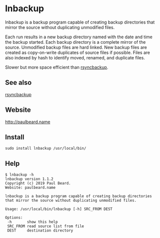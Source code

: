 # lnbackup

lnbackup is a backup program capable of creating backup directories that mirror the source without duplicating unmodified files.

Each run results in a new backup directory named with the date and time the backup started.
Each backup directory is a complete mirror of the source.
Unmodified backup files are hard linked.
New backup files are created as copy-on-write duplicates of source files if possible.
Files are also indexed by hash to identify moved, renamed, and duplicate files.

Slower but more space efficient than [rsyncbackup](../../../rsyncbackup).

## See also

[rsyncbackup](../../../rsyncbackup)

## Website

http://paulbeard.name

## Install

    sudo install lnbackup /usr/local/bin/

## Help

    $ lnbackup -h
    lnbackup version 1.1.2
    Copyright (c) 2019 Paul Beard.
    Website: paulbeard.name

    lnbackup is a backup program capable of creating backup directories that mirror the source without duplicating unmodified files.

    Usage: /usr/local/bin/lnbackup [-h] SRC_FROM DEST

    Options:
     -h       show this help
     SRC_FROM read source list from file
     DEST     destination directory
